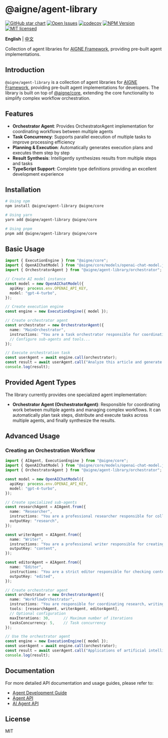 # @aigne/agent-library

[![GitHub star chart](https://img.shields.io/github/stars/AIGNE-io/aigne-framework?style=flat-square)](https://star-history.com/#AIGNE-io/aigne-framework)
[![Open Issues](https://img.shields.io/github/issues-raw/AIGNE-io/aigne-framework?style=flat-square)](https://github.com/AIGNE-io/aigne-framework/issues)
[![codecov](https://codecov.io/gh/AIGNE-io/aigne-framework/graph/badge.svg?token=DO07834RQL)](https://codecov.io/gh/AIGNE-io/aigne-framework)
[![NPM Version](https://img.shields.io/npm/v/@aigne/agent-library)](https://www.npmjs.com/package/@aigne/agent-library)
[![MIT licensed](https://img.shields.io/npm/l/@aigne/agent-library)](https://github.com/AIGNE-io/aigne-framework/blob/main/LICENSE)

**English** | [中文](README.zh.md)

Collection of agent libraries for [AIGNE Framework](https://github.com/AIGNE-io/aigne-framework), providing pre-built agent implementations.

## Introduction

`@aigne/agent-library` is a collection of agent libraries for [AIGNE Framework](https://github.com/AIGNE-io/aigne-framework), providing pre-built agent implementations for developers. The library is built on top of [@aigne/core](https://github.com/AIGNE-io/aigne-framework/tree/main/packages/core), extending the core functionality to simplify complex workflow orchestration.

## Features

- **Orchestrator Agent**: Provides OrchestratorAgent implementation for coordinating workflows between multiple agents
- **Task Concurrency**: Supports parallel execution of multiple tasks to improve processing efficiency
- **Planning & Execution**: Automatically generates execution plans and executes them step by step
- **Result Synthesis**: Intelligently synthesizes results from multiple steps and tasks
- **TypeScript Support**: Complete type definitions providing an excellent development experience

## Installation

```bash
# Using npm
npm install @aigne/agent-library @aigne/core

# Using yarn
yarn add @aigne/agent-library @aigne/core

# Using pnpm
pnpm add @aigne/agent-library @aigne/core
```

## Basic Usage

```typescript
import { ExecutionEngine } from "@aigne/core";
import { OpenAIChatModel } from "@aigne/core/models/openai-chat-model.js";
import { OrchestratorAgent } from "@aigne/agent-library/orchestrator";

// Create AI model instance
const model = new OpenAIChatModel({
  apiKey: process.env.OPENAI_API_KEY,
  model: "gpt-4-turbo",
});

// Create execution engine
const engine = new ExecutionEngine({ model });

// Create orchestrator agent
const orchestrator = new OrchestratorAgent({
  name: "MainOrchestrator",
  instructions: "You are a task orchestrator responsible for coordinating multiple specialized agents to complete complex tasks.",
  // Configure sub-agents and tools...
});

// Execute orchestration task
const userAgent = await engine.call(orchestrator);
const result = await userAgent.call("Analyze this article and generate a summary and keywords");
console.log(result);
```

## Provided Agent Types

The library currently provides one specialized agent implementation:

- **Orchestrator Agent (OrchestratorAgent)**: Responsible for coordinating work between multiple agents and managing complex workflows. It can automatically plan task steps, distribute and execute tasks across multiple agents, and finally synthesize the results.

## Advanced Usage

### Creating an Orchestration Workflow

```typescript
import { AIAgent, ExecutionEngine } from "@aigne/core";
import { OpenAIChatModel } from "@aigne/core/models/openai-chat-model.js";
import { OrchestratorAgent } from "@aigne/agent-library/orchestrator";

const model = new OpenAIChatModel({
  apiKey: process.env.OPENAI_API_KEY,
  model: "gpt-4-turbo",
});

// Create specialized sub-agents
const researchAgent = AIAgent.from({
  name: "Researcher",
  instructions: "You are a professional researcher responsible for collecting and analyzing information.",
  outputKey: "research",
});

const writerAgent = AIAgent.from({
  name: "Writer",
  instructions: "You are a professional writer responsible for creating high-quality content.",
  outputKey: "content",
});

const editorAgent = AIAgent.from({
  name: "Editor",
  instructions: "You are a strict editor responsible for checking content quality and formatting.",
  outputKey: "edited",
});

// Create orchestrator agent
const orchestrator = new OrchestratorAgent({
  name: "WorkflowOrchestrator",
  instructions: "You are responsible for coordinating research, writing, and editing processes.",
  tools: [researchAgent, writerAgent, editorAgent],
  // Optional configuration
  maxIterations: 30,      // Maximum number of iterations
  tasksConcurrency: 5,    // Task concurrency
});

// Use the orchestrator agent
const engine = new ExecutionEngine({ model });
const userAgent = await engine.call(orchestrator);
const result = await userAgent.call("Applications of artificial intelligence in healthcare");
console.log(result);
```

## Documentation

For more detailed API documentation and usage guides, please refer to:

- [Agent Development Guide](../../docs/agent-development.md)
- [Agent API](../../docs/apis/agent-api.md)
- [AI Agent API](../../docs/apis/ai-agent-api.md)

## License

MIT
